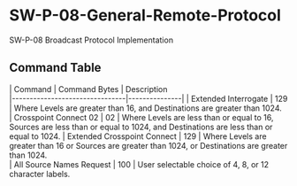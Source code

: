# SW-P-08-General-Remote-Protocol
SW-P-08  Broadcast Protocol Implementation 

## Command Table

| Command                        | Command Bytes | Description                                                                                                                         
|--------------------------------|---------------|
| Extended Interrogate           | 129           | Where Levels are greater than 16, and Destinations are greater than 1024.                                                           
| Crosspoint Connect 02          | 02            | Where Levels are less than or equal to 16, Sources are less than or equal to 1024, and Destinations are less than or equal to 1024. 
| Extended Crosspoint Connect    | 129           | Where Levels are greater than 16 or Sources are greater than 1024, or Destinations are greater than 1024.                              
| All Source Names Request       | 100           | User selectable choice of 4, 8, or 12 character labels.                                   
